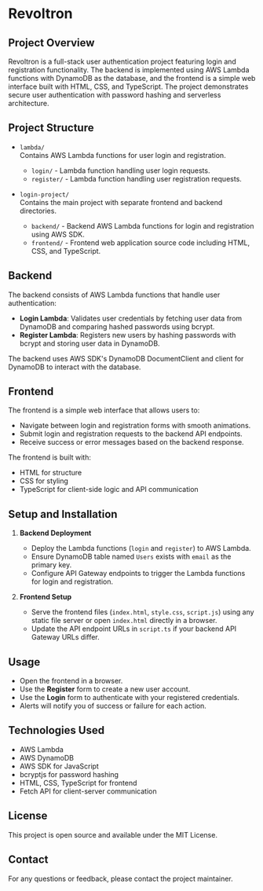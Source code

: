 # Revoltron

## Project Overview
Revoltron is a full-stack user authentication project featuring login and registration functionality. The backend is implemented using AWS Lambda functions with DynamoDB as the database, and the frontend is a simple web interface built with HTML, CSS, and TypeScript. The project demonstrates secure user authentication with password hashing and serverless architecture.

## Project Structure
- `lambda/`  
  Contains AWS Lambda functions for user login and registration.  
  - `login/` - Lambda function handling user login requests.  
  - `register/` - Lambda function handling user registration requests.

- `login-project/`  
  Contains the main project with separate frontend and backend directories.  
  - `backend/` - Backend AWS Lambda functions for login and registration using AWS SDK.  
  - `frontend/` - Frontend web application source code including HTML, CSS, and TypeScript.

## Backend
The backend consists of AWS Lambda functions that handle user authentication:  
- **Login Lambda**: Validates user credentials by fetching user data from DynamoDB and comparing hashed passwords using bcrypt.  
- **Register Lambda**: Registers new users by hashing passwords with bcrypt and storing user data in DynamoDB.  

The backend uses AWS SDK's DynamoDB DocumentClient and client for DynamoDB to interact with the database.

## Frontend
The frontend is a simple web interface that allows users to:  
- Navigate between login and registration forms with smooth animations.  
- Submit login and registration requests to the backend API endpoints.  
- Receive success or error messages based on the backend response.

The frontend is built with:  
- HTML for structure  
- CSS for styling  
- TypeScript for client-side logic and API communication

## Setup and Installation
1. **Backend Deployment**  
   - Deploy the Lambda functions (`login` and `register`) to AWS Lambda.  
   - Ensure DynamoDB table named `Users` exists with `email` as the primary key.  
   - Configure API Gateway endpoints to trigger the Lambda functions for login and registration.

2. **Frontend Setup**  
   - Serve the frontend files (`index.html`, `style.css`, `script.js`) using any static file server or open `index.html` directly in a browser.  
   - Update the API endpoint URLs in `script.ts` if your backend API Gateway URLs differ.

## Usage
- Open the frontend in a browser.  
- Use the **Register** form to create a new user account.  
- Use the **Login** form to authenticate with your registered credentials.  
- Alerts will notify you of success or failure for each action.

## Technologies Used
- AWS Lambda  
- AWS DynamoDB  
- AWS SDK for JavaScript  
- bcryptjs for password hashing  
- HTML, CSS, TypeScript for frontend  
- Fetch API for client-server communication

## License
This project is open source and available under the MIT License.

## Contact
For any questions or feedback, please contact the project maintainer.
